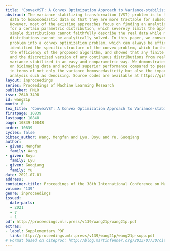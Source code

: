 ```yaml
---
title: 'ConvexVST: A Convex Optimization Approach to Variance-stabilizing Transformation'
abstract: The variance-stabilizing transformation (VST) problem is to transform heteroscedastic
  data to homoscedastic data so that they are more tractable for subsequent analysis.
  However, most of the existing approaches focus on finding an analytical solution
  for a certain parametric distribution, which severely limits the applications, because
  simple distributions cannot faithfully describe the real data while more complicated
  distributions cannot be analytically solved. In this paper, we converted the VST
  problem into a convex optimization problem, which can always be efficiently solved,
  identified the specific structure of the convex problem, which further improved
  the efficiency of the proposed algorithm, and showed that any finite discrete distributions
  and the discretized version of any continuous distributions from real data can be
  variance-stabilized in an easy and nonparametric way. We demonstrated the new approach
  on bioimaging data and achieved superior performance compared to peer algorithms
  in terms of not only the variance homoscedasticity but also the impact on subsequent
  analysis such as denoising. Source codes are available at https://github.com/yu-lab-vt/ConvexVST.
layout: inproceedings
series: Proceedings of Machine Learning Research
publisher: PMLR
issn: 2640-3498
id: wang21p
month: 0
tex_title: 'ConvexVST: A Convex Optimization Approach to Variance-stabilizing Transformation'
firstpage: 10839
lastpage: 10848
page: 10839-10848
order: 10839
cycles: false
bibtex_author: Wang, Mengfan and Lyu, Boyu and Yu, Guoqiang
author:
- given: Mengfan
  family: Wang
- given: Boyu
  family: Lyu
- given: Guoqiang
  family: Yu
date: 2021-07-01
address:
container-title: Proceedings of the 38th International Conference on Machine Learning
volume: '139'
genre: inproceedings
issued:
  date-parts:
  - 2021
  - 7
  - 1
pdf: http://proceedings.mlr.press/v139/wang21p/wang21p.pdf
extras:
- label: Supplementary PDF
  link: http://proceedings.mlr.press/v139/wang21p/wang21p-supp.pdf
# Format based on citeproc: http://blog.martinfenner.org/2013/07/30/citeproc-yaml-for-bibliographies/
---
```

